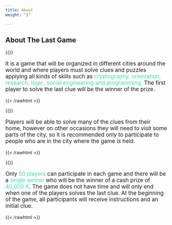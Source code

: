 ```yaml
---
title: About
weight: "2"

---
```

## About The Last Game

{{<rawhtml >}}

<cc style="font-size: 17px">

It is a game that will be organized in different cities around the world and where players must solve clues and puzzles applying all kinds of skills such as <span style="color:#42DCA3">cryptography, orientation, research, logic, social engineering and programming. </span> The first player to solve the last clue will be the winner of the prize.

</cc>

{{< /rawhtml >}}

{{<rawhtml >}}

<cc style="font-size: 17px">

Players will be able to solve many of the clues from their home, however on other occasions they will need to visit some parts of the city, so it is recommended only to participate to people who are in the city where the game is held.

</cc>

{{< /rawhtml >}}

{{<rawhtml >}}

<cc style="font-size: 17px">

Only <span style="color:#42DCA3">50 players</span> can participate in each game and there will be a <span style="color:#42DCA3"> single winner </span> who will be the winner of a cash prize of <span style="color:#42DCA3"> 40,000 €</span>. The game does not have time and will only end when one of the players solves the last clue. At the beginning of the game, all participants will receive instructions and an initial clue.

</cc>

{{< /rawhtml >}}

<!---
![Example image](/img/demo.jpg)
\-->